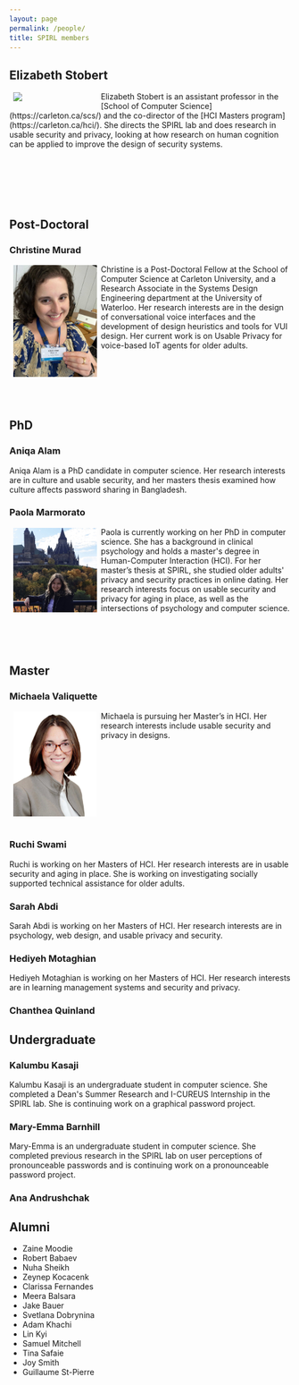 ```yaml
---
layout: page
permalink: /people/
title: SPIRL members
---
```


## Elizabeth Stobert
<img src="https://spirl.scs.carleton.ca/stobert_headshot.jpeg" width="150" align="left" hspace="7" vspace="1">
 Elizabeth Stobert is an assistant professor in the [School of Computer Science](https://carleton.ca/scs/) and the co-director of the [HCI Masters program](https://carleton.ca/hci/). She directs the SPIRL lab and does research in usable security and privacy, looking at how research on human cognition can be applied to improve the design of security systems.
<p>&nbsp;</p>
<p>&nbsp;</p>
<p>&nbsp;</p>


## Post-Doctoral

### Christine Murad

<img src="/assets/img/christine_photo.jpg" width="150" align="left" hspace="7" vspace="1">
Christine is a Post-Doctoral Fellow at the School of Computer Science at Carleton University, and a Research Associate in the Systems Design Engineering department at the University of Waterloo. Her research interests are in the design of conversational voice interfaces and the development of design heuristics and tools for VUI design. Her current work is on Usable Privacy for voice-based IoT agents for older adults.
<p>&nbsp;</p>
<p>&nbsp;</p>
<p>&nbsp;</p>

## PhD

### Aniqa Alam

Aniqa Alam is a PhD candidate in computer science. Her research interests are in culture and usable security, and her masters thesis examined how culture affects password sharing in Bangladesh.

### Paola Marmorato
<img src="/assets/img/paola_photo.png" width="150" align="left" hspace="7" vspace="1">
Paola is currently working on her PhD in computer science. She has a background in clinical psychology and holds a master's degree in Human-Computer Interaction (HCI). For her master’s thesis at SPIRL, she studied older adults' privacy and security practices in online dating. Her research interests focus on usable security and privacy for aging in place, as well as the intersections of psychology and computer science.
<p>&nbsp;</p>
<p>&nbsp;</p>


## Master

### Michaela Valiquette 
<img src="/assets/img/michaela_photo.jpg" width="150" align="left" hspace="7" vspace="1">
Michaela is pursuing her Master’s in HCI. Her research interests include usable security and privacy in designs.
<p>&nbsp;</p>
<p>&nbsp;</p>
<p>&nbsp;</p>
<p>&nbsp;</p>

<br>

### Ruchi Swami
Ruchi is working on her Masters of HCI. Her research interests are in usable security and aging in place. She is working on investigating socially supported technical assistance for older adults.

### Sarah Abdi
Sarah Abdi is working on her Masters of HCI. Her research interests are in psychology, web design, and usable privacy and security.

### Hediyeh Motaghian
Hediyeh Motaghian is working on her Masters of HCI. Her research interests are in learning management systems and security and privacy.

### Chanthea Quinland

## Undergraduate

### Kalumbu Kasaji
Kalumbu Kasaji is an undergraduate student in computer science. She completed a Dean's Summer Research and I-CUREUS Internship in the SPIRL lab. She is continuing work on a graphical password project.

### Mary-Emma Barnhill

Mary-Emma is an undergraduate student in computer science. She completed previous research in the SPIRL lab on user perceptions of pronounceable passwords and is continuing work on a pronounceable password project.

### Ana Andrushchak

## Alumni

* Zaine Moodie
* Robert Babaev
* Nuha Sheikh
* Zeynep Kocacenk
* Clarissa Fernandes
* Meera Balsara
* Jake Bauer
* Svetlana Dobrynina
* Adam Khachi
* Lin Kyi
* Samuel Mitchell
* Tina Safaie
* Joy Smith
* Guillaume St-Pierre 


